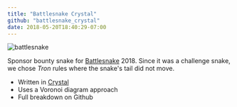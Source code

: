 ```yaml
---
title: "Battlesnake Crystal"
github: "battlesnake_crystal"
date: 2018-05-20T18:40:29-07:00
---
```


![battlesnake](images/battlesnake.png)

Sponsor bounty snake for [Battlesnake](https://www.battlesnake.io/) 2018. Since it was a challenge snake, we chose _Tron_ rules where the snake's tail did not move.

+ Written in [Crystal](https://crystal-lang.org/)
+ Uses a Voronoi diagram approach
+ Full breakdown on Github


